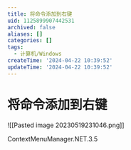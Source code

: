 ```yaml
---
title: 将命令添加到右键
uid: 1125899907442531
archived: false
aliases: []
categories: []
tags:
  - 计算机/Windows
createTime: '2024-04-22 10:39:52'
updateTime: '2024-04-22 10:39:52'
---
```


# 将命令添加到右键

![[Pasted image 20230519231046.png]]

ContextMenuManager.NET.3.5

